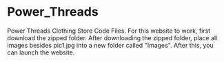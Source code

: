 # Power_Threads
Power Threads Clothing Store Code Files.
For this website to work, first download the zipped folder.
After downloading the zipped folder, place all images besides pic1.jpg into a new folder called "Images".
After this, you can launch the website.
